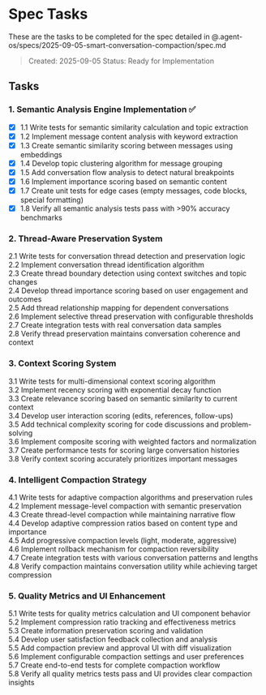 # Spec Tasks

These are the tasks to be completed for the spec detailed in @.agent-os/specs/2025-09-05-smart-conversation-compaction/spec.md

> Created: 2025-09-05
> Status: Ready for Implementation

## Tasks

### 1. Semantic Analysis Engine Implementation ✅

- [x] 1.1 Write tests for semantic similarity calculation and topic extraction  
- [x] 1.2 Implement message content analysis with keyword extraction  
- [x] 1.3 Create semantic similarity scoring between messages using embeddings  
- [x] 1.4 Develop topic clustering algorithm for message grouping  
- [x] 1.5 Add conversation flow analysis to detect natural breakpoints  
- [x] 1.6 Implement importance scoring based on semantic content  
- [x] 1.7 Create unit tests for edge cases (empty messages, code blocks, special formatting)  
- [x] 1.8 Verify all semantic analysis tests pass with >90% accuracy benchmarks

### 2. Thread-Aware Preservation System

2.1 Write tests for conversation thread detection and preservation logic  
2.2 Implement conversation thread identification algorithm  
2.3 Create thread boundary detection using context switches and topic changes  
2.4 Develop thread importance scoring based on user engagement and outcomes  
2.5 Add thread relationship mapping for dependent conversations  
2.6 Implement selective thread preservation with configurable thresholds  
2.7 Create integration tests with real conversation data samples  
2.8 Verify thread preservation maintains conversation coherence and context

### 3. Context Scoring System

3.1 Write tests for multi-dimensional context scoring algorithm  
3.2 Implement recency scoring with exponential decay function  
3.3 Create relevance scoring based on semantic similarity to current context  
3.4 Develop user interaction scoring (edits, references, follow-ups)  
3.5 Add technical complexity scoring for code discussions and problem-solving  
3.6 Implement composite scoring with weighted factors and normalization  
3.7 Create performance tests for scoring large conversation histories  
3.8 Verify context scoring accurately prioritizes important messages

### 4. Intelligent Compaction Strategy

4.1 Write tests for adaptive compaction algorithms and preservation rules  
4.2 Implement message-level compaction with semantic preservation  
4.3 Create thread-level compaction while maintaining narrative flow  
4.4 Develop adaptive compression ratios based on content type and importance  
4.5 Add progressive compaction levels (light, moderate, aggressive)  
4.6 Implement rollback mechanism for compaction reversibility  
4.7 Create integration tests with various conversation patterns and lengths  
4.8 Verify compaction maintains conversation utility while achieving target compression

### 5. Quality Metrics and UI Enhancement

5.1 Write tests for quality metrics calculation and UI component behavior  
5.2 Implement compression ratio tracking and effectiveness metrics  
5.3 Create information preservation scoring and validation  
5.4 Develop user satisfaction feedback collection and analysis  
5.5 Add compaction preview and approval UI with diff visualization  
5.6 Implement configurable compaction settings and user preferences  
5.7 Create end-to-end tests for complete compaction workflow  
5.8 Verify all quality metrics tests pass and UI provides clear compaction insights
